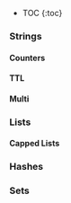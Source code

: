 

* TOC
{:toc}

### Strings


#### Counters


#### TTL


#### Multi


### Lists


#### Capped Lists


### Hashes


### Sets
